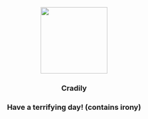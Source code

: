 <p align="center">
    <img src="https://raw.githubusercontent.com/PokeAPI/sprites/master/sprites/pokemon/346.png" width="150" height="150">
</p>
<h3 align="center"> <b>Cradily</b></h3>
<h3 align="center">Have a terrifying day! (contains irony)</h3>
